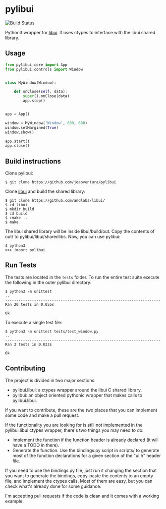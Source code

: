 # pylibui

[![Build Status](https://travis-ci.org/joaoventura/pylibui.svg)](https://travis-ci.org/joaoventura/pylibui)

Python3 wrapper for [libui](https://github.com/andlabs/libui/). It uses ctypes 
to interface with the libui shared library.


## Usage

```python    
from pylibui.core import App
from pylibui.controls import Window


class MyWindow(Window):

    def onClose(self, data):
        super().onClose(data)
        app.stop()


app = App()

window = MyWindow('Window', 800, 600)
window.setMargined(True)
window.show()

app.start()
app.close()
```


## Build instructions

Clone pylibui:

    $ git clone https://github.com/joaoventura/pylibui

Clone [libui](https://github.com/andlabs/libui/) and build the shared library: 

    $ git clone https://github.com/andlabs/libui/
    $ cd libui
    $ mkdir build
    $ cd build
    $ cmake ..
    $ make

The libui shared library will be inside libui/build/out. Copy the contents of out/ 
to pylibui/libui/sharedlibs. Now, you can use pylibui:

    $ python3
    >>> import pylibui


## Run Tests

The tests are located in the `tests` folder. To run the entire test suite 
execute the following in the outer pylibui directory: 

    $ python3 -m unittest
    ..
    ----------------------------------------------------------------------
    Ran 20 tests in 0.055s
    
    Ok

To execute a single test file:
 
    $ python3 -m unittest tests/test_window.py
    ..
    ----------------------------------------------------------------------
    Ran 2 tests in 0.033s
    
    Ok
    

## Contributing

The project is divided in two major sections:

* pylibui.libui: a ctypes wrapper around the libui C shared library. 
* pylibui: an object oriented pythonic wrapper that makes calls to pylibui.libui.
 
If you want to contribute, these are the two places that you can implement some
code and make a pull request. 

If the functionality you are looking for is still not implemented in the 
pylibui.libui ctypes wrapper, there's two things you may need to do:

* Implement the function if the function header is already declared (it will have
a TODO in there).
* Generate the function. Use the bindings.py script in scripts/ to generate most 
of the function declarations for a given section of the "ui.h" header file. 
 
If you need to use the bindings.py file, just run it changing the section that 
you want to generate the bindings, copy-paste the contents to an empty file, and
implement the ctypes calls. Most of them are easy, but you can check what's already
done for some guidance.

I'm accepting pull requests if the code is clean and it comes with a working example.
